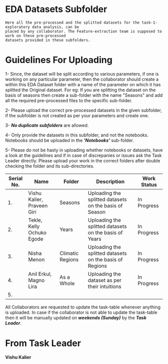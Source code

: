 

# EDA Datasets Subfolder
    Here all the pre-processed and the splitted datasets for the task-1-exploratory data analysis, can be
    placed by any collaborator. The Feature-extraction team is supposed to work on these pre-processed 
    datasets provided in these subfolders.


# Guidelines For Uploading
1- Since, the dataset will be split according to various parameters, if one is working on any particular parameter, then the collaborator should create a 
within this EDA Dataset folder with a name of the parameter on which it has splitted the Original dataset. For eg: If you are splitting the dataset on the basis
of seasons then create a sub-folder with the name "Seasons" and add all the required pre-processed files to the specific sub-folder.

2- Please upload the correct pre-processed datasets in the given subfolder, if the subfolder is not created as per your parameters and create one.

3- <b><i>No duplicate subfolders</i></b> are allowed.

4- Only provide the datasets in this subfolder, and not the notebooks. Notebooks should be uploaded in the <b><i>'Notebooks'</i></b> sub-folder.

5- Please do not be hasty in uploading whether notebooks or datasets, have a look at the guidelines and if in case of discrepanies or issues ask the Task Leader directly.
Please upload your work in the correct folders after double checking the folder and its sub-directories.

| Serial No. | Name | Folder | Description | Work Status |
|-|-|-|-|-|
| 1. | Vishu Kalier, Praveen Giri | Seasons | Uploading the splitted datasets on the basis of Season | In Progress |
| 2. | Tekle, Kelly Ochuko Egode | Years | Uploading the splitted datasets on the basis of Years | In Progress |
| 3. | Nisha Menon | Climatic Regions | Uploading the splitted datasets on the basis of Regions | In Progress |
| 4. | Anil Erkul, Magno Lira | As a Whole | Uploading the dataset as per their intuitions | In Progress |
| 5. | | | | |


All Collaborators are requested to update the task-table whenever anything is uploaded. In case if the collaborator is not able to update the task-table then it will be
manually updated on <b><i>weekends (Sunday)</i></b> by the <b><i>Task Leader</i></b>.


# From Task Leader
  <b> Vishu Kalier </b>
